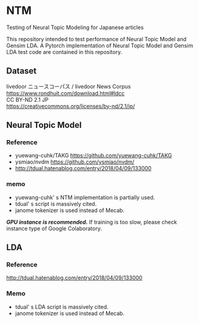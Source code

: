 # NTM
Testing of Neural Topic Modeling for Japanese articles

This repository intended to test performance of Neural Topic Model and Gensim LDA.
A Pytorch implementation of Neural Topic Model and Gensim LDA test code are contained in this repository.

## Dataset
livedoor ニュースコーパス / livedoor News Corpus  
https://www.rondhuit.com/download.html#ldcc  
CC BY-ND 2.1 JP  
https://creativecommons.org/licenses/by-nd/2.1/jp/


## Neural Topic Model

### Reference 
* yuewang-cuhk/TAKG
https://github.com/yuewang-cuhk/TAKG
* ysmiao/nvdm
https://github.com/ysmiao/nvdm/
* http://tdual.hatenablog.com/entry/2018/04/09/133000

### memo
* yuewang-cuhk' s NTM implementation is partially used.
* tdual' s script is massively cited.
* janome tokenizer is used instead of Mecab.
  
***GPU instance is recommended.*** If training is too slow, please check instance type of Google Colaboratory.

## LDA
### Reference
http://tdual.hatenablog.com/entry/2018/04/09/133000

### Memo
* tdual' s LDA script is massively cited.
* janome tokenizer is used instead of Mecab.


